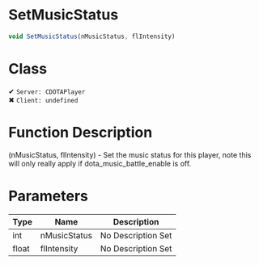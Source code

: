 # SetMusicStatus
```js	
void SetMusicStatus(nMusicStatus, flIntensity)
```
# Class
✔ `Server: CDOTAPlayer`  
✖ `Client: undefined`  

# Function Description
(nMusicStatus, flIntensity) - Set the music status for this player, note this will only really apply if dota_music_battle_enable is off.
# Parameters
Type|Name|Description
--|--|--
int|nMusicStatus|No Description Set
float|flIntensity|No Description Set
